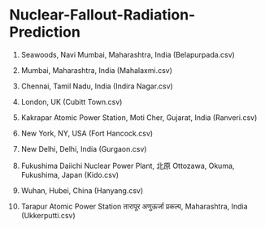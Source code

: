 # Nuclear-Fallout-Radiation-Prediction

1. Seawoods, Navi Mumbai, Maharashtra, India (Belapurpada.csv)

2. Mumbai, Maharashtra, India (Mahalaxmi.csv)

3. Chennai, Tamil Nadu, India (Indira Nagar.csv)

4. London, UK (Cubitt Town.csv)

5. Kakrapar Atomic Power Station, Moti Cher, Gujarat, India (Ranveri.csv)

6. New York, NY, USA (Fort Hancock.csv)

7. New Delhi, Delhi, India (Gurgaon.csv)

8. Fukushima Daiichi Nuclear Power Plant, 北原 Ottozawa, Okuma, Fukushima, Japan (Kido.csv)

9. Wuhan, Hubei, China (Hanyang.csv)

10. Tarapur Atomic Power Station तारापूर अणुऊर्जा प्रकल्प, Maharashtra, India (Ukkerputti.csv)
